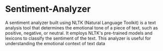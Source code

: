 # Sentiment-Analyzer
A sentiment analyzer built using NLTK (Natural Language Toolkit) is a text analysis tool that determines the emotional tone of a piece of text, such as positive, negative, or neutral. It employs NLTK's pre-trained models and lexicons to classify the sentiment of the text. This analyzer is useful for understanding the emotional context of text data 
